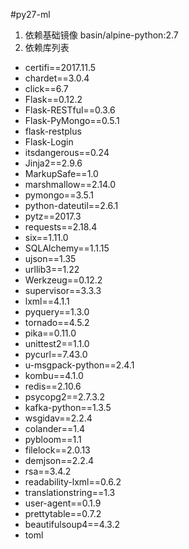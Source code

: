#py27-ml

1. 依赖基础镜像 basin/alpine-python:2.7
2. 依赖库列表
+ certifi==2017.11.5
+ chardet==3.0.4
+ click==6.7
+ Flask==0.12.2
+ Flask-RESTful==0.3.6
+ Flask-PyMongo==0.5.1
+ flask-restplus
+ Flask-Login
+ itsdangerous==0.24
+ Jinja2==2.9.6
+ MarkupSafe==1.0
+ marshmallow==2.14.0
+ pymongo==3.5.1
+ python-dateutil==2.6.1
+ pytz==2017.3
+ requests==2.18.4
+ six==1.11.0
+ SQLAlchemy==1.1.15
+ ujson==1.35
+ urllib3==1.22
+ Werkzeug==0.12.2
+ supervisor==3.3.3
+ lxml==4.1.1
+ pyquery==1.3.0
+ tornado==4.5.2
+ pika==0.11.0
+ unittest2==1.1.0
+ pycurl==7.43.0
+ u-msgpack-python==2.4.1
+ kombu==4.1.0
+ redis==2.10.6
+ psycopg2==2.7.3.2
+ kafka-python==1.3.5
+ wsgidav==2.2.4
+ colander==1.4
+ pybloom==1.1
+ filelock==2.0.13
+ demjson==2.2.4
+ rsa==3.4.2
+ readability-lxml==0.6.2
+ translationstring==1.3
+ user-agent==0.1.9
+ prettytable==0.7.2
+ beautifulsoup4==4.3.2
+ toml


